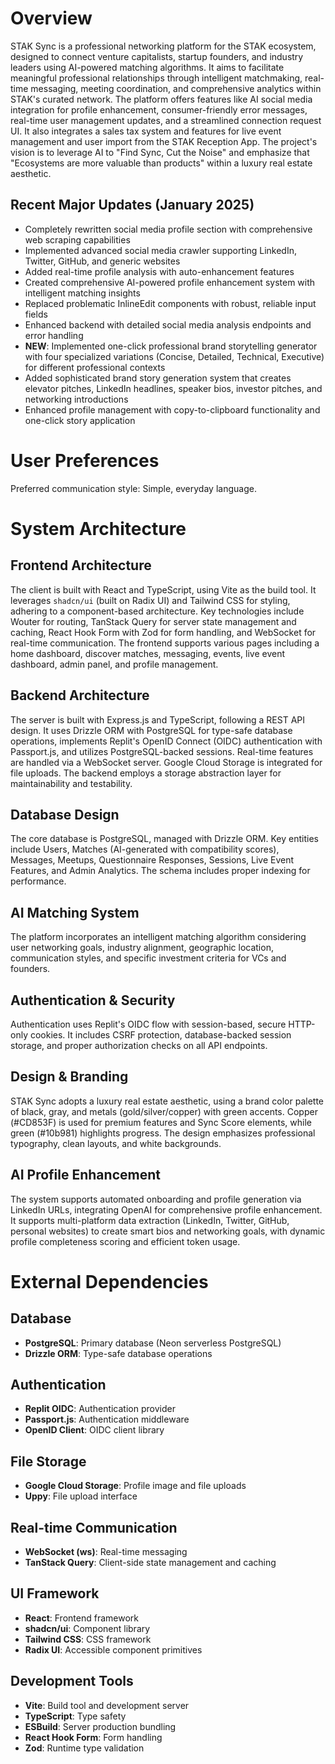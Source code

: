 # Overview
STAK Sync is a professional networking platform for the STAK ecosystem, designed to connect venture capitalists, startup founders, and industry leaders using AI-powered matching algorithms. It aims to facilitate meaningful professional relationships through intelligent matchmaking, real-time messaging, meeting coordination, and comprehensive analytics within STAK's curated network. The platform offers features like AI social media integration for profile enhancement, consumer-friendly error messages, real-time user management updates, and a streamlined connection request UI. It also integrates a sales tax system and features for live event management and user import from the STAK Reception App. The project's vision is to leverage AI to "Find Sync, Cut the Noise" and emphasize that "Ecosystems are more valuable than products" within a luxury real estate aesthetic.

## Recent Major Updates (January 2025)
- Completely rewritten social media profile section with comprehensive web scraping capabilities
- Implemented advanced social media crawler supporting LinkedIn, Twitter, GitHub, and generic websites  
- Added real-time profile analysis with auto-enhancement features
- Created comprehensive AI-powered profile enhancement system with intelligent matching insights
- Replaced problematic InlineEdit components with robust, reliable input fields
- Enhanced backend with detailed social media analysis endpoints and error handling
- **NEW**: Implemented one-click professional brand storytelling generator with four specialized variations (Concise, Detailed, Technical, Executive) for different professional contexts
- Added sophisticated brand story generation system that creates elevator pitches, LinkedIn headlines, speaker bios, investor pitches, and networking introductions
- Enhanced profile management with copy-to-clipboard functionality and one-click story application

# User Preferences
Preferred communication style: Simple, everyday language.

# System Architecture

## Frontend Architecture
The client is built with React and TypeScript, using Vite as the build tool. It leverages `shadcn/ui` (built on Radix UI) and Tailwind CSS for styling, adhering to a component-based architecture. Key technologies include Wouter for routing, TanStack Query for server state management and caching, React Hook Form with Zod for form handling, and WebSocket for real-time communication. The frontend supports various pages including a home dashboard, discover matches, messaging, events, live event dashboard, admin panel, and profile management.

## Backend Architecture
The server is built with Express.js and TypeScript, following a REST API design. It uses Drizzle ORM with PostgreSQL for type-safe database operations, implements Replit's OpenID Connect (OIDC) authentication with Passport.js, and utilizes PostgreSQL-backed sessions. Real-time features are handled via a WebSocket server. Google Cloud Storage is integrated for file uploads. The backend employs a storage abstraction layer for maintainability and testability.

## Database Design
The core database is PostgreSQL, managed with Drizzle ORM. Key entities include Users, Matches (AI-generated with compatibility scores), Messages, Meetups, Questionnaire Responses, Sessions, Live Event Features, and Admin Analytics. The schema includes proper indexing for performance.

## AI Matching System
The platform incorporates an intelligent matching algorithm considering user networking goals, industry alignment, geographic location, communication styles, and specific investment criteria for VCs and founders.

## Authentication & Security
Authentication uses Replit's OIDC flow with session-based, secure HTTP-only cookies. It includes CSRF protection, database-backed session storage, and proper authorization checks on all API endpoints.

## Design & Branding
STAK Sync adopts a luxury real estate aesthetic, using a brand color palette of black, gray, and metals (gold/silver/copper) with green accents. Copper (#CD853F) is used for premium features and Sync Score elements, while green (#10b981) highlights progress. The design emphasizes professional typography, clean layouts, and white backgrounds.

## AI Profile Enhancement
The system supports automated onboarding and profile generation via LinkedIn URLs, integrating OpenAI for comprehensive profile enhancement. It supports multi-platform data extraction (LinkedIn, Twitter, GitHub, personal websites) to create smart bios and networking goals, with dynamic profile completeness scoring and efficient token usage.

# External Dependencies

## Database
- **PostgreSQL**: Primary database (Neon serverless PostgreSQL)
- **Drizzle ORM**: Type-safe database operations

## Authentication
- **Replit OIDC**: Authentication provider
- **Passport.js**: Authentication middleware
- **OpenID Client**: OIDC client library

## File Storage
- **Google Cloud Storage**: Profile image and file uploads
- **Uppy**: File upload interface

## Real-time Communication
- **WebSocket (ws)**: Real-time messaging
- **TanStack Query**: Client-side state management and caching

## UI Framework
- **React**: Frontend framework
- **shadcn/ui**: Component library
- **Tailwind CSS**: CSS framework
- **Radix UI**: Accessible component primitives

## Development Tools
- **Vite**: Build tool and development server
- **TypeScript**: Type safety
- **ESBuild**: Server production bundling
- **React Hook Form**: Form handling
- **Zod**: Runtime type validation